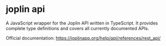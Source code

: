 # joplin api

A JavaScript wrapper for the Joplin API written in TypeScript. It provides complete type definitions and covers all currently documented APIs.

Official documentation: <https://joplinapp.org/help/api/references/rest_api/>
